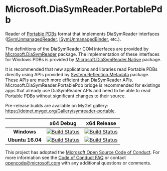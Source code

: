 # Microsoft.DiaSymReader.PortablePdb

Reader of [Portable PDBs](https://github.com/dotnet/core/blob/master/Documentation/diagnostics/portable_pdb.md) format that implements DiaSymReader interfaces ([ISymUnmanagedReader](https://msdn.microsoft.com/en-us/library/ms232131.aspx), [ISymUnmanagedBinder](https://msdn.microsoft.com/en-us/library/ms232451.aspx), etc.).

The definitions of the DiaSymReader COM interfaces are provided by [Microsoft.DiaSymReader](https://www.nuget.org/packages/Microsoft.DiaSymReader) package.
The implementation of these interfaces for Windows PDBs is provided by [Microsoft.DiaSymReader.Native](https://www.nuget.org/packages/Microsoft.DiaSymReader.Native) package. 

It is recommended that new applications and libraries read Portable PDBs directly using APIs provided by [System.Reflection.Metadata](https://www.nuget.org/packages/System.Reflection.Metadata) package. These APIs are much more efficient than DiaSymReader APIs. Microsoft.DiaSymReader.PortablePdb bridge is recommended for existings apps that already use DiaSymReader APIs and need to be able to read Portable PDBs without significant changes to their source.

Pre-release builds are available on MyGet gallery: https://dotnet.myget.org/Gallery/symreader-portable.

[//]: # (Begin current test results)

|    | x64 Debug|x64 Release|
|:--:|:--:|:--:|
|**Windows**|[![Build Status](https://ci.dot.net/job/dotnet_symreader-portable/job/master/job/Windows_NT_Debug/badge/icon)](https://ci.dot.net/job/dotnet_symreader-portable/job/master/job/Windows_NT_Debug/)|[![Build Status](https://ci.dot.net/job/dotnet_symreader-portable/job/master/job/Windows_NT_Release/badge/icon)](https://ci.dot.net/job/dotnet_symreader-portable/job/master/job/Windows_NT_Release/)|
|**Ubuntu 16.04**|[![Build Status](https://ci.dot.net/job/dotnet_symreader-portable/job/master/job/Ubuntu16.04_Debug/badge/icon)](https://ci.dot.net/job/dotnet_symreader-portable/job/master/job/Ubuntu16.04_Debug/)|[![Build Status](https://ci.dot.net/job/dotnet_symreader-portable/job/master/job/Ubuntu16.04_Release/badge/icon)](https://ci.dot.net/job/dotnet_symreader-portable/job/master/job/Ubuntu16.04_Release/)|

[//]: # (End current test results)

This project has adopted the [Microsoft Open Source Code of Conduct](https://opensource.microsoft.com/codeofconduct/).  For more information see the [Code of Conduct FAQ](https://opensource.microsoft.com/codeofconduct/faq/) or contact [opencode@microsoft.com](mailto:opencode@microsoft.com) with any additional questions or comments.

